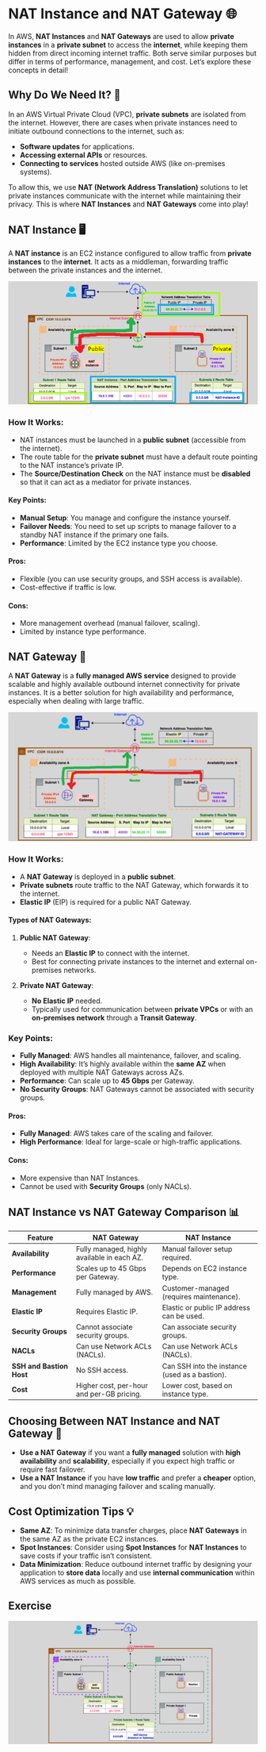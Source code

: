 # **NAT Instance and NAT Gateway** 🌐

In AWS, **NAT Instances** and **NAT Gateways** are used to allow **private instances** in a **private subnet** to access the **internet**, while keeping them hidden from direct incoming internet traffic. Both serve similar purposes but differ in terms of performance, management, and cost. Let’s explore these concepts in detail!

## **Why Do We Need It?** 🧐

In an AWS Virtual Private Cloud (VPC), **private subnets** are isolated from the internet. However, there are cases when private instances need to initiate outbound connections to the internet, such as:

- **Software updates** for applications.
- **Accessing external APIs** or resources.
- **Connecting to services** hosted outside AWS (like on-premises systems).

To allow this, we use **NAT (Network Address Translation)** solutions to let private instances communicate with the internet while maintaining their privacy. This is where **NAT Instances** and **NAT Gateways** come into play!

## **NAT Instance** 🖥️

A **NAT instance** is an EC2 instance configured to allow traffic from **private instances** to the **internet**. It acts as a middleman, forwarding traffic between the private instances and the internet.

![nat-instance](images/nat-instance.png)

### **How It Works:**

- NAT instances must be launched in a **public subnet** (accessible from the internet).
- The route table for the **private subnet** must have a default route pointing to the NAT instance’s private IP.
- The **Source/Destination Check** on the NAT instance must be **disabled** so that it can act as a mediator for private instances.

#### **Key Points:**

- **Manual Setup**: You manage and configure the instance yourself.
- **Failover Needs**: You need to set up scripts to manage failover to a standby NAT instance if the primary one fails.
- **Performance**: Limited by the EC2 instance type you choose.

#### **Pros:**

- Flexible (you can use security groups, and SSH access is available).
- Cost-effective if traffic is low.

#### **Cons:**

- More management overhead (manual failover, scaling).
- Limited by instance type performance.

## **NAT Gateway** 🌉

A **NAT Gateway** is a **fully managed AWS service** designed to provide scalable and highly available outbound internet connectivity for private instances. It is a better solution for high availability and performance, especially when dealing with large traffic.

![nat-gateway](images/nat-gateway.png)

### **How It Works:**

- A **NAT Gateway** is deployed in a **public subnet**.
- **Private subnets** route traffic to the NAT Gateway, which forwards it to the internet.
- **Elastic IP** (EIP) is required for a public NAT Gateway.

#### **Types of NAT Gateways:**

1. **Public NAT Gateway**:

   - Needs an **Elastic IP** to connect with the internet.
   - Best for connecting private instances to the internet and external on-premises networks.

2. **Private NAT Gateway**:
   - **No Elastic IP** needed.
   - Typically used for communication between **private VPCs** or with an **on-premises network** through a **Transit Gateway**.

### **Key Points:**

- **Fully Managed**: AWS handles all maintenance, failover, and scaling.
- **High Availability**: It’s highly available within the **same AZ** when deployed with multiple NAT Gateways across AZs.
- **Performance**: Can scale up to **45 Gbps** per Gateway.
- **No Security Groups**: NAT Gateways cannot be associated with security groups.

#### **Pros:**

- **Fully Managed**: AWS takes care of the scaling and failover.
- **High Performance**: Ideal for large-scale or high-traffic applications.

#### **Cons:**

- More expensive than NAT Instances.
- Cannot be used with **Security Groups** (only NACLs).

## **NAT Instance vs NAT Gateway Comparison** 📊

| **Feature**              | **NAT Gateway**                             | **NAT Instance**                               |
| ------------------------ | ------------------------------------------- | ---------------------------------------------- |
| **Availability**         | Fully managed, highly available in each AZ. | Manual failover setup required.                |
| **Performance**          | Scales up to 45 Gbps per Gateway.           | Depends on EC2 instance type.                  |
| **Management**           | Fully managed by AWS.                       | Customer-managed (requires maintenance).       |
| **Elastic IP**           | Requires Elastic IP.                        | Elastic or public IP address can be used.      |
| **Security Groups**      | Cannot associate security groups.           | Can associate security groups.                 |
| **NACLs**                | Can use Network ACLs (NACLs).               | Can use Network ACLs (NACLs).                  |
| **SSH and Bastion Host** | No SSH access.                              | Can SSH into the instance (used as a bastion). |
| **Cost**                 | Higher cost, per-hour and per-GB pricing.   | Lower cost, based on instance type.            |

## **Choosing Between NAT Instance and NAT Gateway** 🏁

- **Use a NAT Gateway** if you want a **fully managed** solution with **high availability** and **scalability**, especially if you expect high traffic or require fast failover.
- **Use a NAT Instance** if you have **low traffic** and prefer a **cheaper** option, and you don’t mind managing failover and scaling manually.

## **Cost Optimization Tips** 💡

- **Same AZ**: To minimize data transfer charges, place **NAT Gateways** in the same AZ as the private EC2 instances.
- **Spot Instances**: Consider using **Spot Instances** for **NAT Instances** to save costs if your traffic isn’t consistent.
- **Data Minimization**: Reduce outbound internet traffic by designing your application to **store data** locally and use **internal communication** within AWS services as much as possible.

## **Exercise**

![NAT Instance and Nat Gateway Lab](images/nat-instance-and-nat-gateway-lab.png)
